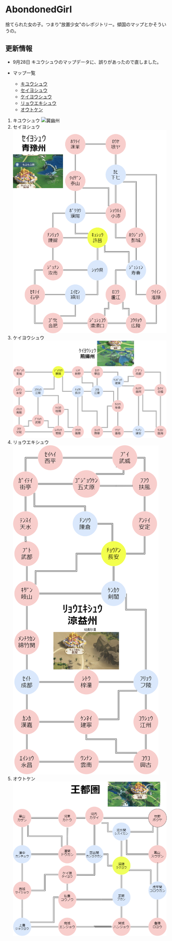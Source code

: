 # AbondonedGirl
捨てられた女の子。つまり"放置少女"のレポジトリー。傾国のマップとかそういうの。
## 更新情報
- 9月28日
キユウシュウのマップデータに、誤りがあったので直しました。

- マップ一覧
  - [キユウシュウ](#kiyu)
  - [セイヨシュウ](#seiyo)
  - [ケイヨウシュウ](#keiyou)
  - [リョウエキシュウ](#ryoueki)
  - [オウトケン](#outo)



1. <a id = "kiyu"></a> キユウシュウ ![冀幽州](./Castle/png/冀幽州.png)
2. <a id = "seiyo"></a>セイヨシュウ![青豫州](./Castle/png/青豫州.drawio.png)
3. <a id = "keiyou"></a>ケイヨウシュウ![荊揚州](./Castle/png/荊揚州.drawio.png)
4. <a id = "ryoueki"> </a>リョウエキシュウ![涼益州](./Castle/png/涼益州.drawio.png)
5. <a id = "outo"> </a> オウトケン![王都圏](./Castle/png/王都圏-漢字.drawio.png)

